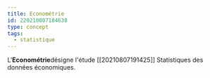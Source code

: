 ```yaml
---
title: Econométrie
id: 220210807184638
type: concept
tags:
  - statistique
---
```

           

L'**Econométrie**désigne l'étude [[20210807191425]] Statistiques des données économiques.




